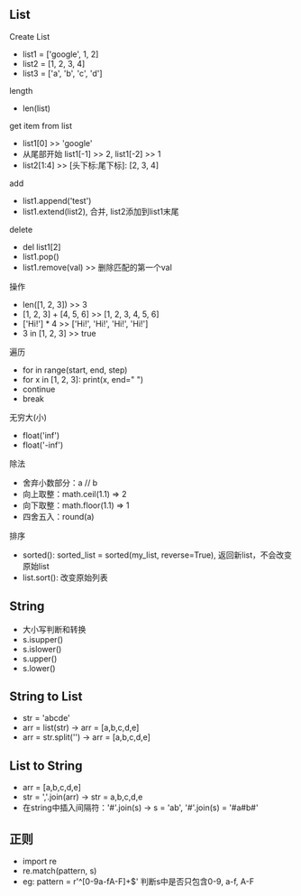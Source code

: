 ## List

Create List
* list1 = ['google', 1, 2]
* list2 = [1, 2, 3, 4]
* list3 = ['a', 'b', 'c', 'd']

length
* len(list)

get item from list
* list1[0] >> 'google'
* 从尾部开始 list1[-1] >> 2, list1[-2] >> 1
* list2[1:4] >> [头下标:尾下标]: [2, 3, 4]

add
* list1.append('test')
* list1.extend(list2), 合并, list2添加到list1末尾

delete
* del list1[2]
* list1.pop()
* list1.remove(val) >> 删除匹配的第一个val

操作
* len([1, 2, 3]) >> 3
* [1, 2, 3] + [4, 5, 6] >> [1, 2, 3, 4, 5, 6]
* ['Hi!'] * 4 >> ['Hi!', 'Hi!', 'Hi!', 'Hi!']
* 3 in [1, 2, 3] >> true

遍历
* for in range(start, end, step)
* for x in [1, 2, 3]: print(x, end=" ")
* continue
* break

无穷大(小)
* float('inf')
* float('-inf')

除法
* 舍弃小数部分：a // b
* 向上取整：math.ceil(1.1) => 2
* 向下取整：math.floor(1.1) => 1
* 四舍五入：round(a)

排序
* sorted(): sorted_list = sorted(my_list, reverse=True), 返回新list，不会改变原始list
* list.sort(): 改变原始列表

## String
* 大小写判断和转换
* s.isupper()
* s.islower()
* s.upper()
* s.lower()

## String to List
* str = 'abcde'
* arr = list(str) -> arr = [a,b,c,d,e]
* arr = str.split('') -> arr = [a,b,c,d,e]

## List to String
* arr = [a,b,c,d,e]
* str = ','.join(arr) -> str = a,b,c,d,e
* 在string中插入间隔符：'#'.join(s) -> s = 'ab', '#'.join(s) = '#a#b#'


## 正则
* import re
* re.match(pattern, s)
* eg: pattern = r'^[0-9a-fA-F]+$'   判断s中是否只包含0-9, a-f, A-F

